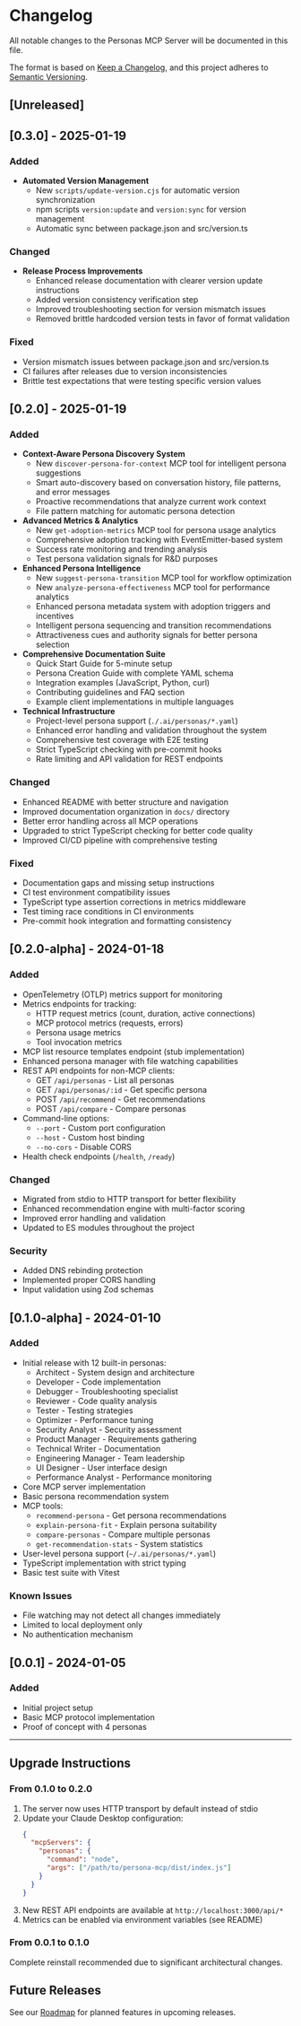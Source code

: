 # Changelog

All notable changes to the Personas MCP Server will be documented in this file.

The format is based on [Keep a Changelog](https://keepachangelog.com/en/1.0.0/),
and this project adheres to [Semantic Versioning](https://semver.org/spec/v2.0.0.html).

## [Unreleased]

## [0.3.0] - 2025-01-19

### Added

- **Automated Version Management**
  - New `scripts/update-version.cjs` for automatic version synchronization
  - npm scripts `version:update` and `version:sync` for version management
  - Automatic sync between package.json and src/version.ts

### Changed

- **Release Process Improvements**
  - Enhanced release documentation with clearer version update instructions
  - Added version consistency verification step
  - Improved troubleshooting section for version mismatch issues
  - Removed brittle hardcoded version tests in favor of format validation

### Fixed

- Version mismatch issues between package.json and src/version.ts
- CI failures after releases due to version inconsistencies
- Brittle test expectations that were testing specific version values

## [0.2.0] - 2025-01-19

### Added

- **Context-Aware Persona Discovery System**
  - New `discover-persona-for-context` MCP tool for intelligent persona suggestions
  - Smart auto-discovery based on conversation history, file patterns, and error messages
  - Proactive recommendations that analyze current work context
  - File pattern matching for automatic persona detection
- **Advanced Metrics & Analytics**
  - New `get-adoption-metrics` MCP tool for persona usage analytics
  - Comprehensive adoption tracking with EventEmitter-based system
  - Success rate monitoring and trending analysis
  - Test persona validation signals for R&D purposes
- **Enhanced Persona Intelligence**
  - New `suggest-persona-transition` MCP tool for workflow optimization
  - New `analyze-persona-effectiveness` MCP tool for performance analytics
  - Enhanced persona metadata system with adoption triggers and incentives
  - Intelligent persona sequencing and transition recommendations
  - Attractiveness cues and authority signals for better persona selection
- **Comprehensive Documentation Suite**
  - Quick Start Guide for 5-minute setup
  - Persona Creation Guide with complete YAML schema
  - Integration examples (JavaScript, Python, curl)
  - Contributing guidelines and FAQ section
  - Example client implementations in multiple languages
- **Technical Infrastructure**
  - Project-level persona support (`./.ai/personas/*.yaml`)
  - Enhanced error handling and validation throughout the system
  - Comprehensive test coverage with E2E testing
  - Strict TypeScript checking with pre-commit hooks
  - Rate limiting and API validation for REST endpoints

### Changed

- Enhanced README with better structure and navigation
- Improved documentation organization in `docs/` directory
- Better error handling across all MCP operations
- Upgraded to strict TypeScript checking for better code quality
- Improved CI/CD pipeline with comprehensive testing

### Fixed

- Documentation gaps and missing setup instructions
- CI test environment compatibility issues
- TypeScript type assertion corrections in metrics middleware
- Test timing race conditions in CI environments
- Pre-commit hook integration and formatting consistency

## [0.2.0-alpha] - 2024-01-18

### Added

- OpenTelemetry (OTLP) metrics support for monitoring
- Metrics endpoints for tracking:
  - HTTP request metrics (count, duration, active connections)
  - MCP protocol metrics (requests, errors)
  - Persona usage metrics
  - Tool invocation metrics
- MCP list resource templates endpoint (stub implementation)
- Enhanced persona manager with file watching capabilities
- REST API endpoints for non-MCP clients:
  - GET `/api/personas` - List all personas
  - GET `/api/personas/:id` - Get specific persona
  - POST `/api/recommend` - Get recommendations
  - POST `/api/compare` - Compare personas
- Command-line options:
  - `--port` - Custom port configuration
  - `--host` - Custom host binding
  - `--no-cors` - Disable CORS
- Health check endpoints (`/health`, `/ready`)

### Changed

- Migrated from stdio to HTTP transport for better flexibility
- Enhanced recommendation engine with multi-factor scoring
- Improved error handling and validation
- Updated to ES modules throughout the project

### Security

- Added DNS rebinding protection
- Implemented proper CORS handling
- Input validation using Zod schemas

## [0.1.0-alpha] - 2024-01-10

### Added

- Initial release with 12 built-in personas:
  - Architect - System design and architecture
  - Developer - Code implementation
  - Debugger - Troubleshooting specialist
  - Reviewer - Code quality analysis
  - Tester - Testing strategies
  - Optimizer - Performance tuning
  - Security Analyst - Security assessment
  - Product Manager - Requirements gathering
  - Technical Writer - Documentation
  - Engineering Manager - Team leadership
  - UI Designer - User interface design
  - Performance Analyst - Performance monitoring
- Core MCP server implementation
- Basic persona recommendation system
- MCP tools:
  - `recommend-persona` - Get persona recommendations
  - `explain-persona-fit` - Explain persona suitability
  - `compare-personas` - Compare multiple personas
  - `get-recommendation-stats` - System statistics
- User-level persona support (`~/.ai/personas/*.yaml`)
- TypeScript implementation with strict typing
- Basic test suite with Vitest

### Known Issues

- File watching may not detect all changes immediately
- Limited to local deployment only
- No authentication mechanism

## [0.0.1] - 2024-01-05

### Added

- Initial project setup
- Basic MCP protocol implementation
- Proof of concept with 4 personas

---

## Upgrade Instructions

### From 0.1.0 to 0.2.0

1. The server now uses HTTP transport by default instead of stdio
2. Update your Claude Desktop configuration:
   ```json
   {
     "mcpServers": {
       "personas": {
         "command": "node",
         "args": ["/path/to/persona-mcp/dist/index.js"]
       }
     }
   }
   ```
3. New REST API endpoints are available at `http://localhost:3000/api/*`
4. Metrics can be enabled via environment variables (see README)

### From 0.0.1 to 0.1.0

Complete reinstall recommended due to significant architectural changes.

## Future Releases

See our [Roadmap](./plans/roadmap.md) for planned features in upcoming releases.
